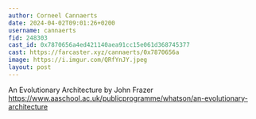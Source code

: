 ```yaml
---
author: Corneel Cannaerts
date: 2024-04-02T09:01:26+0200
username: cannaerts
fid: 248303
cast_id: 0x7870656a4ed421140aea91cc15e061d368745377
cast: https://farcaster.xyz/cannaerts/0x7870656a
image: https://i.imgur.com/QRfYnJY.jpeg
layout: post
---
```


An Evolutionary Architecture by John Frazer
https://www.aaschool.ac.uk/publicprogramme/whatson/an-evolutionary-architecture

<img src='https://i.imgur.com/QRfYnJY.jpeg' alt='' referrerpolicy='no-referrer'/>
